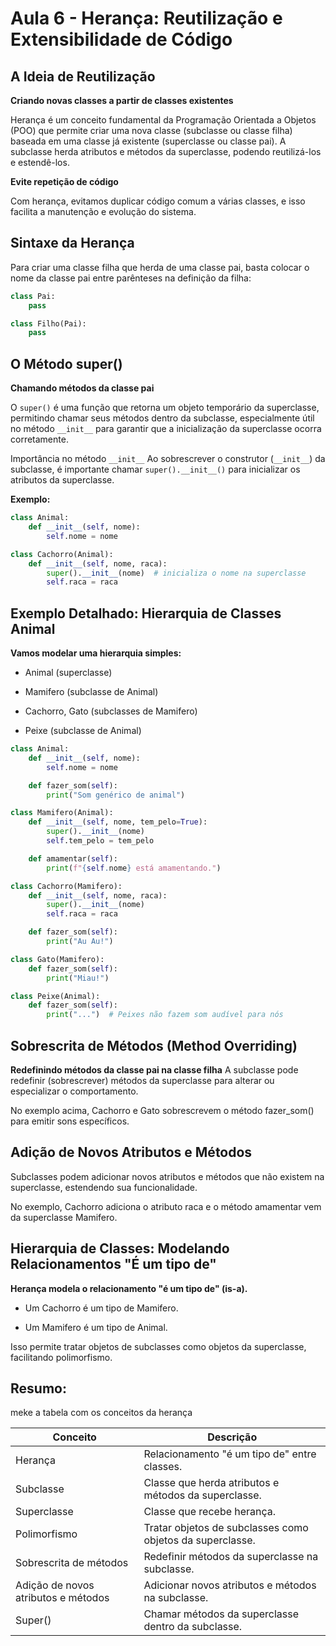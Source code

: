 # Aula 6 - Herança: Reutilização e Extensibilidade de Código

## A Ideia de Reutilização

**Criando novas classes a partir de classes existentes**

Herança é um conceito fundamental da Programação Orientada a Objetos (POO) que permite criar uma nova classe (subclasse ou classe filha) baseada em uma classe já existente (superclasse ou classe pai). A subclasse herda atributos e métodos da superclasse, podendo reutilizá-los e estendê-los.

**Evite repetição de código**

Com herança, evitamos duplicar código comum a várias classes, e isso facilita a manutenção e evolução do sistema.

## Sintaxe da Herança
Para criar uma classe filha que herda de uma classe pai, basta colocar o nome da classe pai entre parênteses na definição da filha:

```python
class Pai:
    pass

class Filho(Pai):
    pass
```
## O Método super()
**Chamando métodos da classe pai**

O ``super()`` é uma função que retorna um objeto temporário da superclasse, permitindo chamar seus métodos dentro da subclasse, especialmente útil no método ``__init__`` para garantir que a inicialização da superclasse ocorra corretamente.

Importância no método ``__init__``
Ao sobrescrever o construtor (``__init__``) da subclasse, é importante chamar ``super().__init__()`` para inicializar os atributos da superclasse.

**Exemplo:**
```python
class Animal:
    def __init__(self, nome):
        self.nome = nome

class Cachorro(Animal):
    def __init__(self, nome, raca):
        super().__init__(nome)  # inicializa o nome na superclasse
        self.raca = raca
```
## Exemplo Detalhado: Hierarquia de Classes Animal
**Vamos modelar uma hierarquia simples:**

- Animal (superclasse)

- Mamifero (subclasse de Animal)

- Cachorro, Gato (subclasses de Mamifero)

- Peixe (subclasse de Animal)

```python
class Animal:
    def __init__(self, nome):
        self.nome = nome

    def fazer_som(self):
        print("Som genérico de animal")

class Mamifero(Animal):
    def __init__(self, nome, tem_pelo=True):
        super().__init__(nome)
        self.tem_pelo = tem_pelo

    def amamentar(self):
        print(f"{self.nome} está amamentando.")

class Cachorro(Mamifero):
    def __init__(self, nome, raca):
        super().__init__(nome)
        self.raca = raca

    def fazer_som(self):
        print("Au Au!")

class Gato(Mamifero):
    def fazer_som(self):
        print("Miau!")

class Peixe(Animal):
    def fazer_som(self):
        print("...")  # Peixes não fazem som audível para nós
```

## Sobrescrita de Métodos (Method Overriding)
**Redefinindo métodos da classe pai na classe filha**
A subclasse pode redefinir (sobrescrever) métodos da superclasse para alterar ou especializar o comportamento.

No exemplo acima, Cachorro e Gato sobrescrevem o método fazer_som() para emitir sons específicos.

## Adição de Novos Atributos e Métodos
Subclasses podem adicionar novos atributos e métodos que não existem na superclasse, estendendo sua funcionalidade.

No exemplo, Cachorro adiciona o atributo raca e o método amamentar vem da superclasse Mamifero.

## Hierarquia de Classes: Modelando Relacionamentos "É um tipo de"
**Herança modela o relacionamento "é um tipo de" (is-a).**

- Um Cachorro é um tipo de Mamifero.

- Um Mamifero é um tipo de Animal.

Isso permite tratar objetos de subclasses como objetos da superclasse, facilitando polimorfismo.

## Resumo:
meke a tabela com os conceitos da herança

| Conceito | Descrição |
| --- | --- |
| Herança | Relacionamento "é um tipo de" entre classes. |
| Subclasse | Classe que herda atributos e métodos da superclasse. |
| Superclasse | Classe que recebe herança. |
| Polimorfismo | Tratar objetos de subclasses como objetos da superclasse. |
| Sobrescrita de métodos | Redefinir métodos da superclasse na subclasse. |
| Adição de novos atributos e métodos | Adicionar novos atributos e métodos na subclasse. |
| Super() | Chamar métodos da superclasse dentro da subclasse. |
